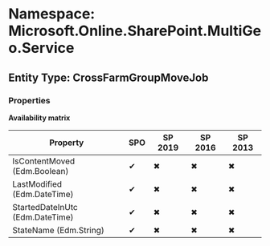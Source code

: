# Namespace: Microsoft.Online.SharePoint.MultiGeo.Service

## Entity Type: CrossFarmGroupMoveJob

### Properties

**Availability matrix**

Property | SPO | SP 2019 | SP 2016 | SP 2013
----------|-----|---------|---------|--------
IsContentMoved (Edm.Boolean) | ✔ | ✖ | ✖ | ✖
LastModified (Edm.DateTime) | ✔ | ✖ | ✖ | ✖
StartedDateInUtc (Edm.DateTime) | ✔ | ✖ | ✖ | ✖
StateName (Edm.String) | ✔ | ✖ | ✖ | ✖

